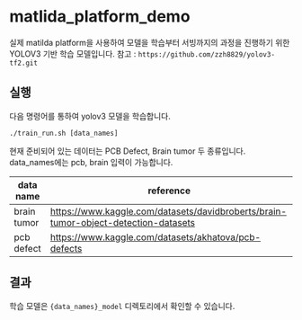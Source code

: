 # matlida_platform_demo
실제 matilda platform을 사용하여 모델을 학습부터 서빙까지의 과정을 진행하기 위한 YOLOV3 기반 학습 모델입니다.
참고 : `https://github.com/zzh8829/yolov3-tf2.git`

## 실행
다음 명령어를 통하여 yolov3 모델을 학습합니다.
```
./train_run.sh [data_names]
```
현재 준비되어 있는 데이터는 PCB Defect, Brain tumor 두 종류입니다.   
data_names에는 pcb, brain 입력이 가능합니다.

|data name|reference|
|------|-----|
|brain tumor|https://www.kaggle.com/datasets/davidbroberts/brain-tumor-object-detection-datasets|
|pcb defect|https://www.kaggle.com/datasets/akhatova/pcb-defects|

## 결과

학습 모델은 `{data_names}_model` 디렉토리에서 확인할 수 있습니다.